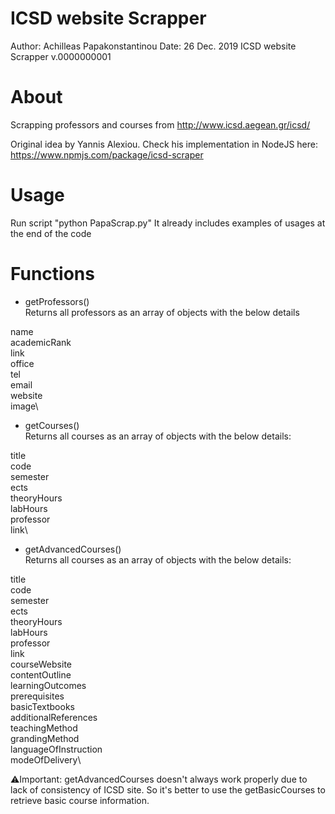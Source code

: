 # ICSD website Scrapper
Author: Achilleas Papakonstantinou
Date: 26 Dec. 2019
ICSD website Scrapper v.0000000001

# About
Scrapping professors and courses from http://www.icsd.aegean.gr/icsd/

Original idea by Yannis Alexiou. 
Check his implementation in NodeJS here: https://www.npmjs.com/package/icsd-scraper

# Usage
Run script "python PapaScrap.py"
It already includes examples of usages at the end of the code

# Functions
* getProfessors()\
Returns all professors as an array of objects with the below details

name\
academicRank\
link\
office\
tel\
email\
website\
image\

* getCourses()\
Returns all courses as an array of objects with the below details:

title\
code\
semester\
ects\
theoryHours\
labHours\
professor\
link\

* getAdvancedCourses()\
Returns all courses as an array of objects with the below details:

title\
code\
semester\
ects\
theoryHours\
labHours\
professor\
link\
courseWebsite\
contentOutline\
learningOutcomes\
prerequisites\
basicTextbooks\
additionalReferences\
teachingMethod\
grandingMethod\
languageOfInstruction\
modeOfDelivery\

⚠️Ιmportant: getAdvancedCourses doesn't always work properly due to lack of consistency of ICSD site. So it's better to use the getBasicCourses to retrieve basic course information.
